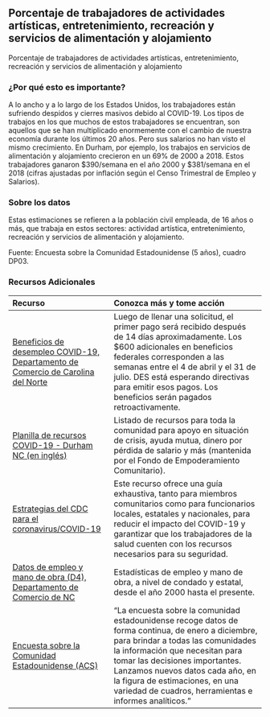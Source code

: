 ## Porcentaje de trabajadores de actividades artísticas, entretenimiento, recreación y servicios de alimentación y alojamiento
Porcentaje de trabajadores de actividades artísticas, entretenimiento, recreación y servicios de alimentación y alojamiento

### ¿Por qué esto es importante?
A lo ancho y a lo largo de los Estados Unidos, los trabajadores están sufriendo despidos y cierres masivos debido al COVID-19. Los tipos de trabajos en los que muchos de estos trabajadores se encuentran, son aquellos que se han multiplicado enormemente con el cambio de nuestra economía durante los últimos 20 años. Pero sus salarios no han visto el mismo crecimiento. En Durham, por ejemplo, los trabajos en servicios de alimentación y alojamiento crecieron en un 69% de 2000 a 2018. Estos trabajadores ganaron $390/semana en el año 2000 y $381/semana en el 2018 (cifras ajustadas por inflación según el Censo Trimestral de Empleo y Salarios).

### Sobre los datos
Estas estimaciones se refieren a la población civil empleada, de 16 años o más, que trabaja en estos sectores: actividad artística, entretenimiento, recreación y servicios de alimentación y alojamiento.
 

Fuente: Encuesta sobre la Comunidad Estadounidense (5 años), cuadro DP03. 

### Recursos Adicionales

| Recurso | Conozca más y tome acción |
|:--- | :--- |
| [Beneficios de desempleo COVID-19, Departamento de Comercio de Carolina del Norte](https://des.nc.gov/need-help/covid-19-nc-unemployment-insurance-information) | Luego de llenar una solicitud, el primer pago será recibido después de 14 días aproximadamente. Los $600 adicionales en beneficios federales corresponden a las semanas entre el 4 de abril y el 31 de julio. DES está esperando directivas para emitir esos pagos. Los beneficios serán pagados retroactivamente. 
|[Planilla de recursos COVID-19 - Durham NC (en inglés)](https://docs.google.com/spreadsheets/d/1oASQ_jeqC578BvcTtRLv7mj59TVJlR3Mx1LSTXaNpr0/edit?ts=5e729f53#gid=1951918941)| Listado de recursos para toda la comunidad para apoyo en situación de crisis, ayuda mutua, dinero por pérdida de salario y más (mantenida por el Fondo de Empoderamiento Comunitario). 
|[Estrategias del CDC para el coronavirus/COVID-19](https://www.cdc.gov/coronavirus/2019-ncov/hcp/ppe-strategy/face-masks.html) | Este recurso ofrece una guía exhaustiva, tanto para miembros comunitarios como para funcionarios locales, estatales y nacionales, para reducir el impacto del COVID-19 y garantizar que los trabajadores de la salud cuenten con los recursos necesarios para su seguridad. 
|[Datos de empleo y mano de obra (D4), Departamento de Comercio de NC](https://d4.nccommerce.com/) | Estadísticas de empleo y mano de obra, a nivel de condado y estatal, desde el año 2000 hasta el presente. 
|[Encuesta sobre la Comunidad Estadounidense (ACS)](https://www.census.gov/acs/www/) | “La encuesta sobre la comunidad estadounidense recoge datos de forma continua, de enero a diciembre, para brindar a todas las comunidades la información que necesitan para tomar las decisiones importantes. Lanzamos nuevos datos cada año, en la figura de estimaciones, en una variedad de cuadros, herramientas e informes analíticos.”

